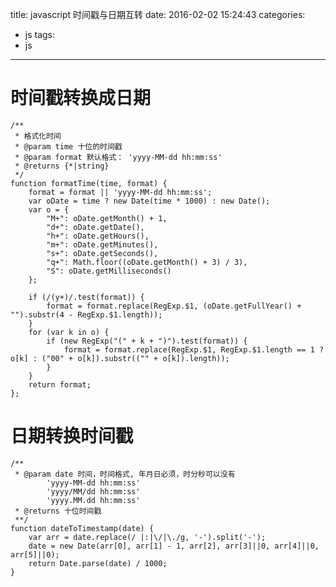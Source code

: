 title: javascript 时间戳与日期互转
date: 2016-02-02 15:24:43
categories:
- js
tags:
- js
---

# 时间戳转换成日期

	/**
     * 格式化时间
     * @param time 十位的时间戳
     * @param format 默认格式： 'yyyy-MM-dd hh:mm:ss'
     * @returns {*|string}
     */
    function formatTime(time, format) {
        format = format || 'yyyy-MM-dd hh:mm:ss';
        var oDate = time ? new Date(time * 1000) : new Date();
        var o = {
            "M+": oDate.getMonth() + 1,
            "d+": oDate.getDate(),
            "h+": oDate.getHours(),
            "m+": oDate.getMinutes(),
            "s+": oDate.getSeconds(),
            "q+": Math.floor((oDate.getMonth() + 3) / 3),
            "S": oDate.getMilliseconds()
        };

        if (/(y+)/.test(format)) {
            format = format.replace(RegExp.$1, (oDate.getFullYear() + "").substr(4 - RegExp.$1.length));
        }
        for (var k in o) {
            if (new RegExp("(" + k + ")").test(format)) {
                format = format.replace(RegExp.$1, RegExp.$1.length == 1 ? o[k] : ("00" + o[k]).substr(("" + o[k]).length));
            }
        }
        return format;
    };

# 日期转换时间戳

	/**
	 * @param date 时间，时间格式, 年月日必须，时分秒可以没有
	 		'yyyy-MM-dd hh:mm:ss'
	 		'yyyy/MM/dd hh:mm:ss'
	 		'yyyy.MM.dd hh:mm:ss'
	 * @returns 十位时间戳 
	 **/
	function dateToTimestamp(date) {
		var arr = date.replace(/ |:|\/|\./g, '-').split('-');
		date = new Date(arr[0], arr[1] - 1, arr[2], arr[3]||0, arr[4]||0, arr[5]||0);
		return Date.parse(date) / 1000;
	}
